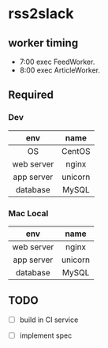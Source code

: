 # rss2slack

## worker timing

- 7:00 exec FeedWorker.
- 8:00 exec ArticleWorker.

## Required

### Dev

|    env     |   name  |
|:----------:|:-------:|
| OS         | CentOS  |
| web server | nginx   |
| app server | unicorn |
| database   | MySQL   |

### Mac Local

|    env     |   name  |
|:----------:|:-------:|
| web server | nginx   |
| app server | unicorn |
| database   | MySQL   |

## TODO

- [ ] build in CI service
- [ ] implement spec

